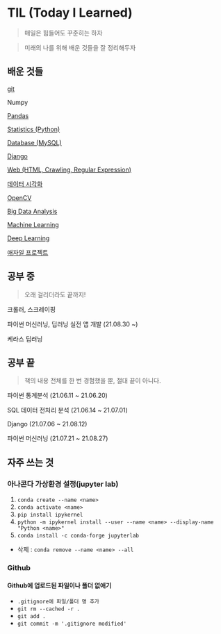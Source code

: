 # TIL (Today I Learned)
>매일은 힘들어도 꾸준히는 하자

> 미래의 나를 위해 배운 것들을 잘 정리해두자

## 배운 것들
[git](./git)

Numpy

[Pandas](./Pandas)

[Statistics (Python)](Python%20Statistics)

[Database (MySQL)](SQL)

[Django](Django)

[Web (HTML, Crawling, Regular Expression)](Web)

[데이터 시각화](Visualization)

[OpenCV](OpenCV)

[Big Data Analysis](Big%20Data%20Analysis)

[Machine Learning](Machine%20Learning)

[Deep Learning](Deep%20Learning)

[애자일 프로젝트](Agile%20Project)



## 공부 중

> 오래 걸리더라도 끝까지!

크롤러, 스크레이핑

파이썬 머신러닝, 딥러닝 실전 앱 개발 (21.08.30 ~)

케라스 딥러닝



## 공부 끝

> 책의 내용 전체를 한 번 경험했을 뿐, 절대 끝이 아니다.

파이썬 통계분석 (21.06.11 ~ 21.06.20)

SQL 데이터 전처리 분석 (21.06.14 ~ 21.07.01)

Django (21.07.06 ~ 21.08.12)

파이썬 머신러닝 (21.07.21 ~ 21.08.27)



## 자주 쓰는 것

### 아나콘다 가상환경 설정(jupyter lab)

1. `conda create --name <name>`
2. `conda activate <name>`
3. `pip install ipykernel`
4. `python -m ipykernel install --user --name <name> --display-name "Python <name>"`
5. `conda install -c conda-forge jupyterlab`

- 삭제 : `conda remove --name <name> --all`

### Github

#### Github에 업로드된 파일이나 폴더 없애기

- `.gitignore에 파일/폴더 명 추가`
-  `git rm --cached -r .`
- `git add .`
- `git commit -m '.gitignore modified'`

